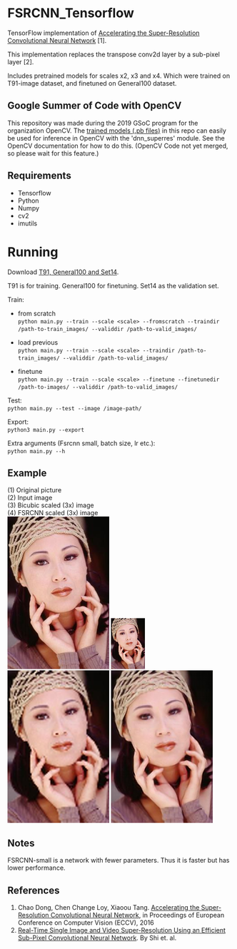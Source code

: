 # FSRCNN_Tensorflow
TensorFlow implementation of [Accelerating the Super-Resolution Convolutional Neural Network](http://mmlab.ie.cuhk.edu.hk/projects/FSRCNN.html) [1].

This implementation replaces the transpose conv2d layer by a sub-pixel layer [2]. 

Includes pretrained models for scales x2, x3 and x4. Which were trained on T91-image dataset, and finetuned on General100 dataset.

## Google Summer of Code with OpenCV
This repository was made during the 2019 GSoC program for the organization OpenCV. The [trained models (.pb files)](https://github.com/Saafke/FSRCNN_Tensorflow/tree/master/models/) in this repo can easily be used for inference in OpenCV with the 'dnn_superres' module. See the OpenCV documentation for how to do this. (OpenCV Code not yet merged, so please wait for this feature.)

## Requirements
- Tensorflow
- Python
- Numpy
- cv2
- imutils

# Running

Download [T91, General100 and Set14](http://vllab.ucmerced.edu/wlai24/LapSRN/).

T91 is for training. General100 for finetuning. Set14 as the validation set.

Train:
- from scratch\
`python main.py --train --scale <scale> --fromscratch --traindir /path-to-train_images/ --validdir /path-to-valid_images/`

- load previous\
`python main.py --train --scale <scale> --traindir /path-to-train_images/ --validdir /path-to-valid_images/`

- finetune\
`python main.py --train --scale <scale> --finetune --finetunedir /path-to-images/ --validdir /path-to-valid_images/`

Test:\
`python main.py --test --image /image-path/`

Export:\
`python3 main.py --export`

Extra arguments (Fsrcnn small, batch size, lr etc.):\
`python main.py --h`

## Example
(1) Original picture\
(2) Input image\
(3) Bicubic scaled (3x) image\
(4) FSRCNN scaled (3x) image\
![Alt text](images/original.png?raw=true "Original picture")
![Alt text](images/input.png?raw=true "Input image picture")
![Alt text](images/bicubicOutput.png?raw=true "Bicubic picture")
![Alt text](images/fsrcnnOutput.png?raw=true "FSRCNN picture")

## Notes
FSRCNN-small is a network with fewer parameters. Thus it is faster but has lower performance.

## References
1. Chao Dong, Chen Change Loy, Xiaoou Tang. [Accelerating the Super-Resolution Convolutional Neural Network](http://mmlab.ie.cuhk.edu.hk/projects/FSRCNN.html), in Proceedings of European Conference on Computer Vision (ECCV), 2016
2. [Real-Time Single Image and Video Super-Resolution Using an Efficient Sub-Pixel Convolutional Neural Network](https://arxiv.org/abs/1609.05158). By Shi et. al.  